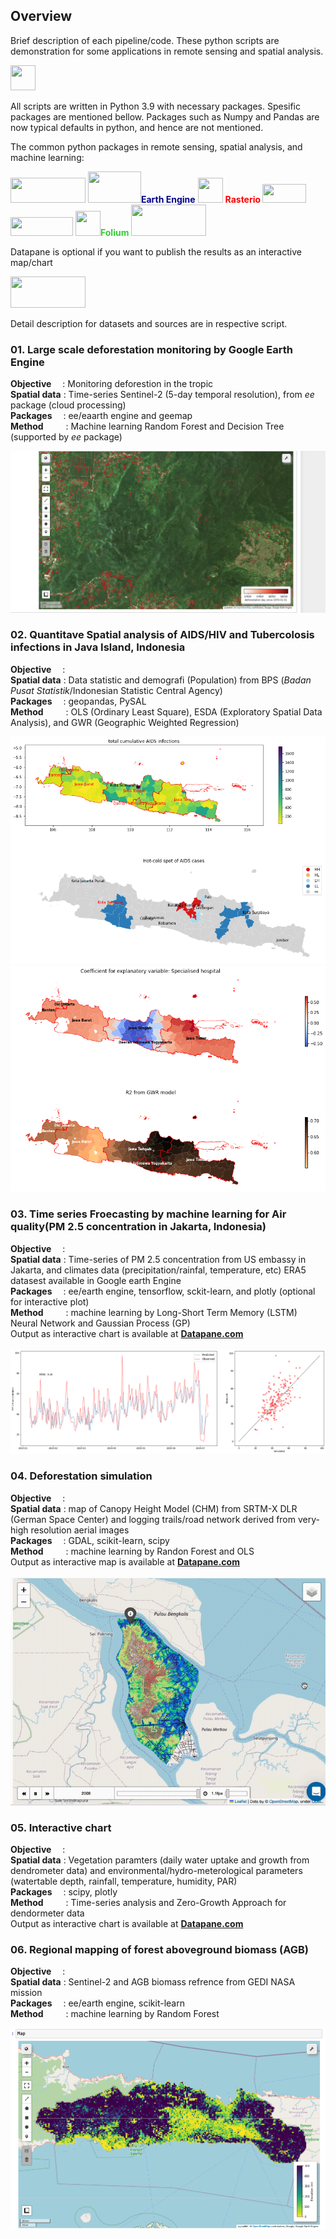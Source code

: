 ## <b>Overview</b> 

Brief description of each pipeline/code. These python scripts are demonstration for some applications in remote sensing and spatial analysis.

 <img src="https://plotly.com/all_static/images/python.png"  width="40" height="40">

All scripts are written in Python 3.9 with necessary packages. Spesific packages are mentioned bellow. Packages such as Numpy and Pandas are now typical defaults in python, and hence are not mentioned.

The common python packages in remote sensing, spatial analysis, and machine learning:

<img src="https://geopandas.org/en/stable/_static/geopandas_logo_web.svg"  width="120" height="40"> <img src="https://developers.google.com/static/earth-engine/images/landing_ee_logo_960.png"  width="85" height="50"><b style="color:darkblue">Earth Engine</b> <img src="https://gdal.org/_static/gdalicon.png"  width="40" height="40"> <b  style="color:red"> Rasterio </b> <img src="https://scikit-learn.org/stable/_static/scikit-learn-logo-small.png"  width="70" height="30"> <img src="https://www.gstatic.com/devrel-devsite/prod/v80bae38ba58d74b96b4842131d88ee335fbea404678aa063008110db834e2268/tensorflow/images/lockup.svg"  width="100" height="30"> <img src="https://camo.githubusercontent.com/d7a1f81a2ee7576ab86720d9135ab3c915550e3945a7859f1c0300ab22ac1cec/687474703a2f2f707974686f6e2d76697375616c697a6174696f6e2e6769746875622e696f2f666f6c69756d2f5f696d616765732f666f6c69756d5f6c6f676f2e6a7067"  width="40" height="40"><b style="color:limegreen">Folium</b>
<img src="https://matplotlib.org/_static/images/logo2.svg"  width="120" height="50">

Datapane is optional if you want to publish the results as an interactive map/chart

<img src="https://uploads-ssl.webflow.com/633eb64a2d33ad2e879f0287/633ec6c1fa4724f137e42b89_Logo%20with%20dark%20text.svg"  width="120" height="50">


Detail description for datasets and sources are in respective script.

### <b>01. Large scale deforestation monitoring by Google Earth Engine</b> <br/>


<b>Objective</b> &emsp;: Monitoring deforestion in the tropic<br/>
<b>Spatial data</b> : Time-series Sentinel-2 (5-day temporal resolution), from <i>ee</i> package (cloud processing)<br/>
<b>Packages</b> &emsp;: ee/eaarth engine and geemap<br/>
<b>Method</b> &emsp; &emsp;: Machine learning Random Forest and Decision Tree (supported by <i>ee</i> package)  <br/>

![alt text](https://github.com/siswaphd/My_repo/blob/main/images/1_Monitoring_deforestation.png "Logo Title Text 1")

### <b>02. Quantitave Spatial analysis of AIDS/HIV and Tubercolosis infections in Java Island, Indonesia</b> <br/>

<b>Objective</b> &emsp;: <br/>
<b>Spatial data</b> : Data statistic and demografi (Population) from BPS (<i>Badan Pusat Statistik</i>/Indonesian Statistic Central Agency)<br/>
<b>Packages</b> &emsp;: geopandas, PySAL<br/>
<b>Method</b> &emsp; &emsp;: OLS (Ordinary Least Square), ESDA (Exploratory Spatial Data Analysis), and GWR (Geographic Weighted Regression)  <br/>

![alt text](https://github.com/siswaphd/My_repo/blob/main/images/2_ESDA_a.png "Logo Title Text 1")<br/>
![alt text](https://github.com/siswaphd/My_repo/blob/main/images/2_ESDA_b.png "Logo Title Text 1")

### <b>03. Time series Froecasting by machine learning for Air quality(PM 2.5 concentration in Jakarta, Indonesia)</b> <br/>

<b>Objective</b> &emsp;: <br/>
<b>Spatial data</b> : Time-series of PM 2.5 concentration from US embassy in Jakarta, and climates data (precipitation/rainfal, temperature, etc) ERA5 datasest available in Google earth Engine <br/>
<b>Packages</b> &emsp;: ee/earth engine, tensorflow, sckit-learn, and plotly (optional for interactive plot)<br/>
<b>Method</b> &emsp; &emsp;: machine learning by Long-Short Term Memory (LSTM) Neural Network and Gaussian Process (GP) <br/>
Output as interactive chart is available at [<b>Datapane.com</b>](https://cloud.datapane.com/reports/dA610mk/interactive-chart-machine-learning-lstm-for-forecasting-air-pollution/)<br/>
<br/>
![alt text](https://github.com/siswaphd/My_repo/blob/main/images/3_ML_LSTM_GP.png "Logo Title Text 1")<br/>

### <b>04. Deforestation simulation </b><br/>

<b>Objective</b> &emsp;: <br/>
<b>Spatial data</b> : map of Canopy Height Model (CHM) from SRTM-X DLR (German Space Center) and logging trails/road network derived from very-high resolution aerial images <br/>
<b>Packages</b> &emsp;: GDAL, scikit-learn, scipy<br/>
<b>Method</b> &emsp; &emsp;: machine learning by Randon Forest and OLS <br/>
Output as interactive map is available at [<b>Datapane.com</b>](https://cloud.datapane.com/reports/q34BNqk/deforestation-simulation/)<br/>
<br/>
![alt text](https://github.com/siswaphd/My_repo/blob/main/images/4_deforestation_simulation.gif "Logo Title Text 1")<br/>

### <b>05. Interactive chart </b><br/>

<b>Objective</b> &emsp;: <br/>
<b>Spatial data</b> : Vegetation paramters (daily water uptake and growth from dendrometer data) and environmental/hydro-meterological parameters (watertable depth, rainfall, temperature, humidity, PAR) <br/>
<b>Packages</b> &emsp;: scipy, plotly<br/>
<b>Method</b> &emsp; &emsp;: Time-series analysis and Zero-Growth Approach for dendormeter data<br/>
Output as interactive chart is available at [<b>Datapane.com</b>](https://cloud.datapane.com/reports/E7o5E2A/interactive-chart-tree-physiology/)<br/>

### <b>06. Regional mapping of forest aboveground biomass (AGB) </b><br/>

<b>Objective</b> &emsp;: <br/>
<b>Spatial data</b> : Sentinel-2 and AGB biomass refrence from GEDI NASA mission <br/>
<b>Packages</b> &emsp;: ee/earth engine, scikit-learn<br/>
<b>Method</b> &emsp; &emsp;: machine learning by Random Forest<br/>

![alt text](https://github.com/siswaphd/My_repo/blob/main/images/6_Biomass.png "Logo Title Text 1")<br/>
